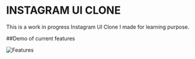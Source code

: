 # INSTAGRAM UI CLONE

This is a work in progress Instagram UI Clone I made for learning purpose.


##Demo of current features

![Features](demo/features.gif)